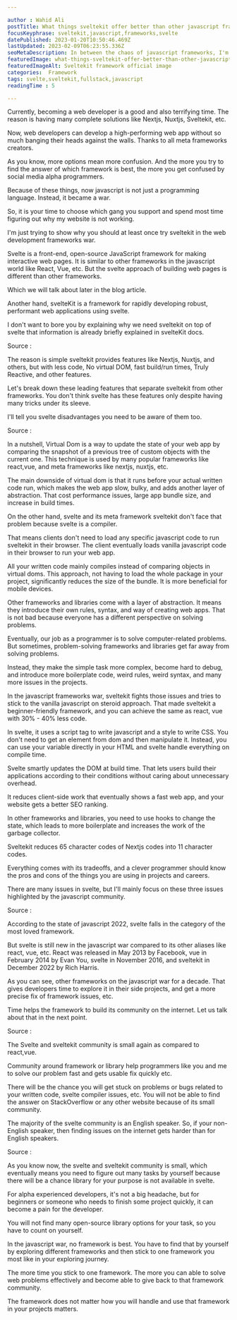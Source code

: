 ```yaml
---

author : Wahid Ali
postTitle: What things sveltekit offer better than other javascript frameworks?
focusKeyphrase: sveltekit,javascript,frameworks,svelte
datePublished: 2023-01-20T10:50:46.469Z
lastUpdated: 2023-02-09T06:23:55.336Z
seoMetaDescription: In between the chaos of javascript frameworks, I'm simply trying to put light on sveltekit unique features and the tradeoffs it brings.
featuredImage: what-things-sveltekit-offer-better-than-other-javascript-frameworks.webp
featuredImageAlt: Sveltekit framework official image
categories:  Framework
tags: svelte,sveltekit,fullstack,javascript
readingTime : 5

---
```


<script lang='ts'>
    import TopImage from "$lib/components/content/TopImage.svelte"
    import Heading from "$lib/components/content/Heading.svelte"
    import SubHeading from "$lib/components/content/SubHeading.svelte"
    import Link from "$lib/components/content/Link.svelte"
    import Data from "$lib/components/content/Data.svelte"
    import Github from "$lib/components/content/Github.svelte"
    import Card from "$lib/components/content/Card.svelte"

    import BannerImage from "$lib/assets/content/what-things-sveltekit-offer-better-than-other-javascript-frameworks/Svelte-based-meta-framework-sveltekit.webp"
    import Javascript_meme from "$lib/assets/content/what-things-sveltekit-offer-better-than-other-javascript-frameworks/Javascript-meme.webp"
    import Svelte_so_hot from "$lib/assets/content/what-things-sveltekit-offer-better-than-other-javascript-frameworks/Svelte-so-hot.webp"
    import React_Virtual_Dom from "$lib/assets/content/what-things-sveltekit-offer-better-than-other-javascript-frameworks/React-virtual-dom.webp"
    import Svelte_Less_Code from "$lib/assets/content/what-things-sveltekit-offer-better-than-other-javascript-frameworks/Svelte-less-code.webp"
    import Svelte_Meme from "$lib/assets/content/what-things-sveltekit-offer-better-than-other-javascript-frameworks/Svelte-meme.webp"

    const recommand = [
        {
            postTitle : "Is the Tailwindcss worth right using in your projects?",
            datePublished: "2023-01-20T10:50:46.469Z",
            slug : "is-the-tailwindcss-worth-right-using-in-your-projects"
        }
    ]

</script>

<Heading heading={postTitle} date={datePublished} time={readingTime} latest={lastUpdated} tags={tags} />

<TopImage image={BannerImage} imageAlt={featuredImageAlt} load="eager" />

<Data>

Currently, becoming a web developer is a good and also terrifying time. The reason is having many complete solutions like Nextjs, Nuxtjs, Sveltekit, etc.

Now, web developers can develop a high-performing web app without so much banging their heads against the walls. Thanks to all meta frameworks creators.

As you know, more options mean more confusion. And the more you try to find the answer of which framework is best, the more you get confused by social media alpha programmers.

Because of these things, now javascript is not just a programming language. Instead, it became a war.  

So, it is your time to choose which gang you support and spend most time figuring out why my website is not working.

I'm just trying to show why you should at least once try sveltekit in the web development frameworks war.
</Data>

<TopImage image={Javascript_meme} imageAlt="Fun of javascript developers meme based on IT movie" load="lazy" />


<SubHeading subHeading="What Are Svelte And Sveltekit?" />

<Data>

Svelte is a front-end, open-source JavaScript framework for making interactive web pages. It is similar to other frameworks in the javascript world like React, Vue, etc. But the svelte approach of building web pages is different than other frameworks.

Which we will talk about later in the blog article.

Another hand, svelteKit is a framework for rapidly developing robust, performant web applications using svelte.

I don't want to bore you by explaining why we need sveltekit on top of svelte that information is already briefly explained in svelteKit docs.

Source : <Link source="https://kit.svelte.dev/docs/introduction" title="Sveltekit document" />

</Data>


<SubHeading subHeading="Why Are Svelte And Sveltekit On The Hype Train?" />

<TopImage image={Svelte_so_hot} imageAlt="Svelte Popularity meme" load="lazy" />

<Data>

The reason is simple sveltekit provides features like Nextjs, Nuxtjs, and others, but with less code, No virtual DOM, fast build/run times, Truly Reactive, and other features.

Let's break down these leading features that separate sveltekit from other frameworks. You don't think svelte has these features only despite having many tricks under its sleeve.

I'll tell you svelte disadvantages you need to be aware of them too.

Source : <Link source="https://www.bairesdev.com/blog/svelte-and-why-you-should-consider-it/" title="What is Svelte and Why You Should Consider it For Your Business?" />

</Data>

<SubHeading subHeading="No Virtual DOM" />

<TopImage image={React_Virtual_Dom} imageAlt="React Virtual Dom" load="lazy"  />

<Data>

In a nutshell, Virtual Dom is a way to update the state of your web app by comparing the snapshot of a previous tree of custom objects with the current one. This technique is used by many popular frameworks like react,vue, and meta frameworks like nextjs, nuxtjs, etc.

The main downside of virtual dom is that it runs before your actual written code run, which makes the web app slow, bulky, and adds another layer of abstraction. That cost performance issues, large app bundle size, and increase in build times.

On the other hand, svelte and its meta framework sveltekit don't face that problem because svelte is a compiler.

That means clients don't need to load any specific javascript code to run sveltekit in their browser. The client eventually loads vanilla javascript code in their browser to run your web app.

All your written code mainly compiles instead of comparing objects in virtual doms. This approach, not having to load the whole package in your project, significantly reduces the size of the bundle. It is more beneficial for mobile devices.
</Data>

<SubHeading subHeading="Less Code" />

<TopImage image={Svelte_Less_Code} imageAlt="Sveltekit Less Code" load="lazy" />

<Data>

Other frameworks and libraries come with a layer of abstraction. It means they introduce their own rules, syntax, and way of creating web apps. That is not bad because everyone has a different perspective on solving problems.

Eventually, our job as a programmer is to solve computer-related problems. But sometimes, problem-solving frameworks and libraries get far away from solving problems.

Instead, they make the simple task more complex, become hard to debug, and introduce more boilerplate code, weird rules, weird syntax, and many more issues in the projects.

In the javascript frameworks war, sveltekit fights those issues and tries to stick to the vanilla javascript on steroid approach. That made sveltekit a beginner-friendly framework, and you can achieve the same as react, vue with 30% - 40% less code.

In svelte, it uses a script tag to write javascript and a style to write CSS. You don't need to get an element from dom and then manipulate it. Instead, you can use your variable directly in your HTML and svelte handle everything on compile time.
</Data>

<SubHeading subHeading="Truly Reactive" />

<TopImage image={Svelte_Meme} imageAlt="Sveltekit meme" load="lazy" />

<Data>

Svelte smartly updates the DOM at build time. That lets users build their applications according to their conditions without caring about unnecessary overhead.

It reduces client-side work that eventually shows a fast web app, and your website gets a better SEO ranking.

In other frameworks and libraries, you need to use hooks to change the state, which leads to more boilerplate and increases the work of the garbage collector.

Sveltekit reduces 65 character codes of Nextjs codes into 11 character codes.
</Data>

<SubHeading subHeading="What Are The Cons Of Svelte And Sveltekit?"  load="lazy" />

<Data>

Everything comes with its tradeoffs, and a clever programmer should know the pros and cons of the things you are using in projects and careers.

There are many issues in svelte, but I'll mainly focus on these three issues highlighted by the javascript community.

Source : <Link source="https://upmostly.com/svelte/what-are-the-cons-of-using-svelte" title="What Are the Cons of Using Svelte?" />

</Data>

<SubHeading subHeading="Svelte And Sveltekit Are Still Newborn" />

<Data>

According to the state of javascript 2022, svelte falls in the category of the most loved framework.

But svelte is still new in the javascript war compared to its other aliases like react, vue, etc. React was released in May 2013 by Facebook, vue in February 2014 by Evan You, svelte in November 2016, and sveltekit in December 2022  by Rich Harris.

As you can see, other frameworks on the javascript war for a decade. That gives developers time to explore it in their side projects, and get a more precise fix of framework issues, etc.

Time helps the framework to build its community on the internet. Let us talk about that in the next point.

Source : <Link source="https://2022.stateofjs.com/en-US/libraries/" title="State Of Javascript survey 2022" />

</Data>

<SubHeading subHeading="A Small Community Of Svelte And Sveltekit" />

<Data>

The Svelte and sveltekit community is small again as compared to react,vue.

Community around framework or library help programmers like you and me to solve our problem fast and gets usable fix quickly etc.

There will be the chance you will get stuck on problems or bugs related to your written code, svelte compiler issues, etc. You will not be able to find the answer on StackOverflow or any other website because of its small community.

The majority of the svelte community is an English speaker. So, if your non-English speaker, then finding issues on the internet gets harder than for English speakers.

Source : <Link source="https://procoders.tech/blog/svelte-vs-vue-frameworks-comparison/" title="Svelte vs Vue: Top Front-End Frameworks Comparison" />

</Data>

<SubHeading subHeading="Fewer Packages Are Available For Svelte And Sveltekit" />

<Data>

As you know now, the svelte and sveltekit community is small, which eventually means you need to figure out many tasks by yourself because there will be a chance library for your purpose is not available in svelte.

For alpha experienced developers, it's not a big headache, but for beginners or someone who needs to finish some project quickly, it can become a pain for the developer.

You will not find many open-source library options for your task, so you have to count on yourself.
</Data>

<SubHeading subHeading="Conclusion" />

<Data>

In the javascript war, no framework is best. You have to find that by yourself by exploring different frameworks and then stick to one framework you most like in your exploring journey.

The more time you stick to one framework. The more you can able to solve web problems effectively and become able to give back to that framework community.

The framework does not matter how you will handle and use that framework in your projects matters.

<Github />

</Data>

<Card post={recommand} />